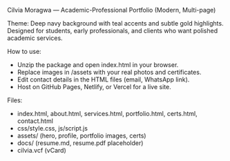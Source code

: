 Cilvia Moragwa — Academic-Professional Portfolio (Modern, Multi-page)

Theme: Deep navy background with teal accents and subtle gold highlights. Designed for students, early professionals, and clients who want polished academic services.

How to use:
- Unzip the package and open index.html in your browser.
- Replace images in /assets with your real photos and certificates.
- Edit contact details in the HTML files (email, WhatsApp link).
- Host on GitHub Pages, Netlify, or Vercel for a live site.

Files:
- index.html, about.html, services.html, portfolio.html, certs.html, contact.html
- css/style.css, js/script.js
- assets/ (hero, profile, portfolio images, certs)
- docs/ (resume.md, resume.pdf placeholder)
- cilvia.vcf (vCard)